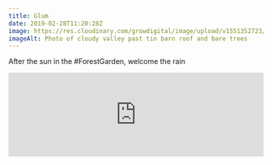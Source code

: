 ```yaml
---
title: Glum
date: 2019-02-28T11:20:28Z
image: https://res.cloudinary.com/growdigital/image/upload/v1551352723/dutchbarn-E97877B2.jpg
imageAlt: Photo of cloudy valley past tin barn roof and bare trees
---
```


After the sun in the #ForestGarden, welcome the rain

<iframe width="100%" height="166" scrolling="no" frameborder="no" allow="autoplay" src="https://w.soundcloud.com/player/?url=https%3A//api.soundcloud.com/tracks/582643101&color=%23ff5500&auto_play=false&hide_related=false&show_comments=true&show_user=true&show_reposts=false&show_teaser=true"></iframe>
